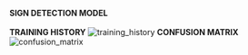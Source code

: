 <b>SIGN DETECTION MODEL</b>
<br>
<br>
<b>TRAINING HISTORY</b>
![training_history](https://github.com/user-attachments/assets/3e2d0d3c-4331-48fc-8d21-fb300a95a7c8)
<b>CONFUSION MATRIX</b>
![confusion_matrix](https://github.com/user-attachments/assets/3674b917-edc7-4432-9b9b-3e43d8c156d9)
